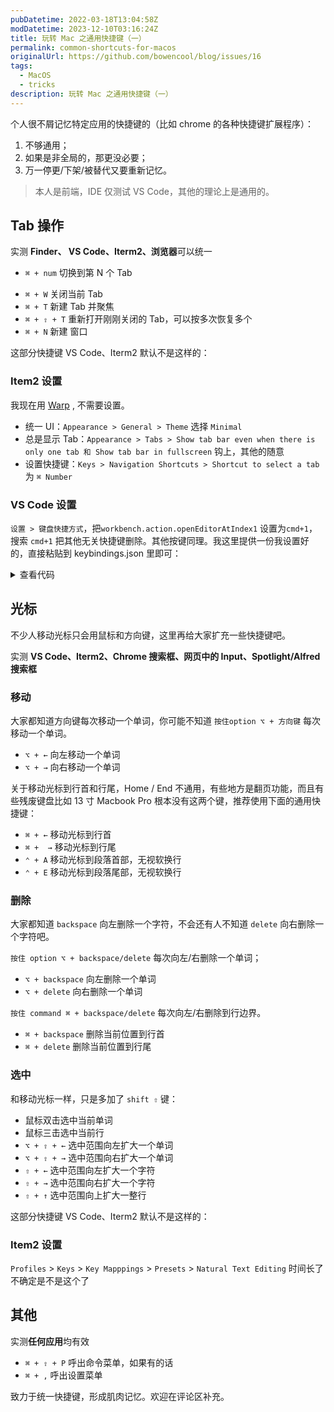 ```yaml
---
pubDatetime: 2022-03-18T13:04:58Z
modDatetime: 2023-12-10T03:16:24Z
title: 玩转 Mac 之通用快捷键（一）
permalink: common-shortcuts-for-macos
originalUrl: https://github.com/bowencool/blog/issues/16
tags:
  - MacOS
  - tricks
description: 玩转 Mac 之通用快捷键（一）
---
```


个人很不屑记忆特定应用的快捷键的（比如 chrome 的各种快捷键扩展程序）：

1. 不够通用；
2. 如果是非全局的，那更没必要；
3. 万一停更/下架/被替代又要重新记忆。

> 本人是前端，IDE 仅测试 VS Code，其他的理论上是通用的。

## Tab 操作

实测 **Finder、 VS Code、Iterm2、浏览器**可以统一

- `⌘ + num` 切换到第 N 个 Tab
<!-- - `⌘ + ⌥ + →` 切换到右侧一个 Tab  -->
- `⌘ + W` 关闭当前 Tab
- `⌘ + T` 新建 Tab 并聚焦
- `⌘ + ⇧ + T` 重新打开刚刚关闭的 Tab，可以按多次恢复多个
- `⌘ + N` 新建 窗口

这部分快捷键 VS Code、Iterm2 默认不是这样的：

### Item2 设置

我现在用 [Warp](https://app.warp.dev/referral/6NP9Q8) , 不需要设置。

- 统一 UI：`Appearance > General > Theme` 选择 `Minimal`
- 总是显示 Tab：`Appearance > Tabs > Show tab bar even when there is only one tab 和 Show tab bar in fullscreen` 钩上，其他的随意
- 设置快捷键：`Keys > Navigation Shortcuts > Shortcut to select a tab` 为 `⌘ Number`

### VS Code 设置

`设置 > 键盘快捷方式`，把`workbench.action.openEditorAtIndex1` 设置为`cmd+1`，搜索 `cmd+1` 把其他无关快捷键删除。其他按键同理。我这里提供一份我设置好的，直接粘贴到 keybindings.json 里即可：

<details>
  <summary>查看代码</summary>

```json
[
  {
    "key": "cmd+numpad1",
    "command": "-workbench.action.toggleSidebarVisibility",
    "when": "!editorFocus"
  },
  {
    "key": "cmd+numpad5",
    "command": "-workbench.action.toggleSidebarVisibility",
    "when": "!editorFocus"
  },
  {
    "key": "cmd+numpad9",
    "command": "-workbench.action.toggleSidebarVisibility",
    "when": "!editorFocus"
  },
  {
    "key": "cmd+numpad3",
    "command": "-workbench.action.toggleSidebarVisibility",
    "when": "searchViewletVisible"
  },
  {
    "key": "cmd+numpad0",
    "command": "-workbench.action.zoomReset"
  },
  {
    "key": "cmd+numpad5",
    "command": "-workbench.view.debug",
    "when": "editorFocus"
  },
  {
    "key": "cmd+numpad3",
    "command": "-workbench.view.search",
    "when": "!searchViewletVisible"
  },
  {
    "key": "cmd+numpad1",
    "command": "-workbench.view.explorer",
    "when": "editorFocus"
  },
  {
    "key": "cmd+numpad0",
    "command": "-workbench.actions.view.problems"
  },
  {
    "key": "cmd+numpad9",
    "command": "-workbench.view.git",
    "when": "editorFocus"
  },
  {
    "key": "cmd+1",
    "command": "-workbench.action.focusFirstEditorGroup"
  },
  {
    "key": "cmd+1",
    "command": "-workbench.action.toggleSidebarVisibility",
    "when": "!editorFocus"
  },
  {
    "key": "cmd+1",
    "command": "-workbench.view.explorer",
    "when": "editorFocus"
  },
  {
    "key": "cmd+2",
    "command": "-workbench.action.focusSecondEditorGroup"
  },
  {
    "key": "cmd+k",
    "command": "editor.foldLevel2",
    "when": "editorTextFocus && foldingEnabled"
  },
  {
    "key": "cmd+k cmd+2",
    "command": "-editor.foldLevel2",
    "when": "editorTextFocus && foldingEnabled"
  },
  {
    "key": "cmd+3",
    "command": "-workbench.action.focusThirdEditorGroup"
  },
  {
    "key": "cmd+3",
    "command": "-workbench.action.toggleSidebarVisibility",
    "when": "searchViewletVisible"
  },
  {
    "key": "cmd+3",
    "command": "-workbench.view.search",
    "when": "!searchViewletVisible"
  },
  {
    "key": "cmd+k cmd+3",
    "command": "-editor.foldLevel3",
    "when": "editorTextFocus && foldingEnabled"
  },
  {
    "key": "cmd+k cmd+4",
    "command": "-editor.foldLevel4",
    "when": "editorTextFocus && foldingEnabled"
  },
  {
    "key": "cmd+4",
    "command": "-workbench.action.focusFourthEditorGroup"
  },
  {
    "key": "cmd+5",
    "command": "-workbench.action.toggleSidebarVisibility",
    "when": "!editorFocus"
  },
  {
    "key": "cmd+5",
    "command": "-workbench.view.debug",
    "when": "editorFocus"
  },
  {
    "key": "cmd+k cmd+5",
    "command": "-editor.foldLevel5",
    "when": "editorTextFocus && foldingEnabled"
  },
  {
    "key": "cmd+5",
    "command": "-workbench.action.focusFifthEditorGroup"
  },
  {
    "key": "cmd+6",
    "command": "-workbench.action.focusSixthEditorGroup"
  },
  {
    "key": "cmd+k cmd+6",
    "command": "-editor.foldLevel6",
    "when": "editorTextFocus && foldingEnabled"
  },
  {
    "key": "cmd+7",
    "command": "-outline.focus"
  },
  {
    "key": "cmd+7",
    "command": "-workbench.action.focusSeventhEditorGroup"
  },
  {
    "key": "cmd+k cmd+7",
    "command": "-editor.foldLevel7",
    "when": "editorTextFocus && foldingEnabled"
  },
  {
    "key": "shift+cmd+8",
    "command": "-editor.action.toggleColumnSelection"
  },
  {
    "key": "cmd+k cmd+8",
    "command": "-editor.foldAllMarkerRegions",
    "when": "editorTextFocus && foldingEnabled"
  },
  {
    "key": "cmd+8",
    "command": "-workbench.action.focusEighthEditorGroup"
  },
  {
    "key": "cmd+9",
    "command": "-workbench.action.lastEditorInGroup"
  },
  {
    "key": "ctrl+cmd+9",
    "command": "-workbench.action.moveEditorToLastGroup"
  },
  {
    "key": "cmd+9",
    "command": "-workbench.action.toggleSidebarVisibility",
    "when": "!editorFocus"
  },
  {
    "key": "cmd+9",
    "command": "-workbench.view.scm",
    "when": "editorFocus"
  },
  {
    "key": "cmd+k cmd+9",
    "command": "-editor.unfoldAllMarkerRegions",
    "when": "editorTextFocus && foldingEnabled"
  },
  {
    "key": "cmd+1",
    "command": "workbench.action.openEditorAtIndex1"
  },
  {
    "key": "ctrl+1",
    "command": "-workbench.action.openEditorAtIndex1"
  },
  {
    "key": "cmd+2",
    "command": "workbench.action.openEditorAtIndex2"
  },
  {
    "key": "ctrl+2",
    "command": "-workbench.action.openEditorAtIndex2"
  },
  {
    "key": "cmd+3",
    "command": "workbench.action.openEditorAtIndex3"
  },
  {
    "key": "ctrl+3",
    "command": "-workbench.action.openEditorAtIndex3"
  },
  {
    "key": "cmd+4",
    "command": "workbench.action.openEditorAtIndex4"
  },
  {
    "key": "ctrl+4",
    "command": "-workbench.action.openEditorAtIndex4"
  },
  {
    "key": "cmd+5",
    "command": "workbench.action.openEditorAtIndex5"
  },
  {
    "key": "ctrl+5",
    "command": "-workbench.action.openEditorAtIndex5"
  },
  {
    "key": "cmd+6",
    "command": "workbench.action.openEditorAtIndex6"
  },
  {
    "key": "ctrl+6",
    "command": "-workbench.action.openEditorAtIndex6"
  },
  {
    "key": "cmd+7",
    "command": "workbench.action.openEditorAtIndex7"
  },
  {
    "key": "ctrl+7",
    "command": "-workbench.action.openEditorAtIndex7"
  },
  {
    "key": "cmd+8",
    "command": "workbench.action.openEditorAtIndex8"
  },
  {
    "key": "ctrl+8",
    "command": "-workbench.action.openEditorAtIndex8"
  },
  {
    "key": "cmd+9",
    "command": "workbench.action.openEditorAtIndex9"
  },
  {
    "key": "ctrl+9",
    "command": "-workbench.action.openEditorAtIndex9"
  }
]
```

</details>

## 光标

不少人移动光标只会用鼠标和方向键，这里再给大家扩充一些快捷键吧。

实测 **VS Code、Iterm2、Chrome 搜索框、网页中的 Input、Spotlight/Alfred 搜索框**

### 移动

大家都知道方向键每次移动一个单词，你可能不知道 `按住option ⌥ + 方向键` 每次移动一个单词。

- `⌥ + ←` 向左移动一个单词
- `⌥ + →` 向右移动一个单词

关于移动光标到行首和行尾，Home / End 不通用，有些地方是翻页功能，而且有些残废键盘比如 13 寸 Macbook Pro 根本没有这两个键，推荐使用下面的通用快捷键：

- `⌘ + ←` 移动光标到行首
- `⌘ +  →` 移动光标到行尾
- `⌃ + A` 移动光标到段落首部，无视软换行
- `⌃ + E` 移动光标到段落尾部，无视软换行

### 删除

大家都知道 `backspace` 向左删除一个字符，不会还有人不知道 `delete` 向右删除一个字符吧。

`按住 option ⌥ + backspace/delete` 每次向左/右删除一个单词；

- `⌥ + backspace` 向左删除一个单词
- `⌥ + delete` 向右删除一个单词

`按住 command ⌘ + backspace/delete` 每次向左/右删除到行边界。

- `⌘ + backspace` 删除当前位置到行首
- `⌘ + delete` 删除当前位置到行尾

### 选中

和移动光标一样，只是多加了 `shift ⇧` 键：

- 鼠标双击选中当前单词
- 鼠标三击选中当前行
- `⌥ + ⇧ + ←` 选中范围向左扩大一个单词
- `⌥ + ⇧ + →` 选中范围向右扩大一个单词
- `⇧ + ←` 选中范围向左扩大一个字符
- `⇧ + →` 选中范围向右扩大一个字符
- `⇧ + ↑` 选中范围向上扩大一整行

这部分快捷键 VS Code、Iterm2 默认不是这样的：

### Item2 设置

`Profiles` > `Keys` > `Key Mapppings` > `Presets` > `Natural Text Editing` 时间长了不确定是不是这个了

## 其他

实测**任何应用**均有效

- `⌘ + ⇧ + P` 呼出命令菜单，如果有的话
- `⌘ + ,` 呼出设置菜单

致力于统一快捷键，形成肌肉记忆。欢迎在评论区补充。
